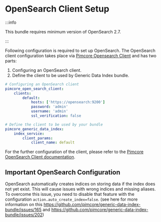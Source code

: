 # OpenSearch Client Setup

:::info

This bundle requires minimum version of OpenSearch 2.7.

:::

Following configuration is required to set up OpenSearch. The OpenSearch client configuration takes place via [Pimcore Opensearch Client](https://github.com/pimcore/opensearch-client) and has two parts:
1) Configuring an OpenSearch client.
2) Define the client to be used by Generic Data Index bundle.

```yaml
# Configuring an OpenSearch client
pimcore_open_search_client:
    clients:
        default:
            hosts: ['https://opensearch:9200']
            password: 'admin'
            username: 'admin'
            ssl_verification: false

# Define the client to be used by your bundle
pimcore_generic_data_index:
    index_service:
        client_params:
            client_name: default
```

For the further configuration of the client, please refer to the [Pimcore OpenSearch Client documentation](https://github.com/pimcore/opensearch-client/blob/1.x/doc/02_Configuration.md).

## Important OpenSearch Configuration

OpenSearch automatically creates indices on storing data if the index does not yet exist. This will cause issues with wrong indices and missing aliases. To overcome this issue, you need to disable that feature with the configuration `action.auto_create_index=false`. (see here for more information on this https://github.com/pimcore/generic-data-index-bundle/issues/165 and https://github.com/pimcore/generic-data-index-bundle/issues/202)
